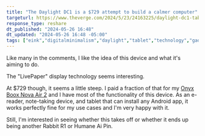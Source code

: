 ```yaml
---
title: "The Daylight DC1 is a $729 attempt to build a calmer computer"
targeturl: https://www.theverge.com/2024/5/23/24163225/daylight-dc1-tablet-livepaper
response_type: reshare
dt_published: "2024-05-26 16:48"
dt_updated: "2024-05-26 16:48 -05:00"
tags: ["eink","digitalminimalism","daylight","tablet","technology","gadgets"]
---
```


Like many in the comments, I like the idea of this device and what it's aiming to do. 

The "LivePaper" display technology seems interesting. 

At $729 though, it seems a little steep. I paid a fraction of that for my [Onyx Boox Nova Air 2](https://www.lqdev.me/irl-stack) and I have most of the functionality of this device. As an e-reader, note-taking device, and tablet that can install any Android app, it works perfectly fine for my use cases and I'm very happy with it. 

Still, I'm interested in seeing whether this takes off or whether it ends up being another Rabbit R1 or Humane Ai Pin.
